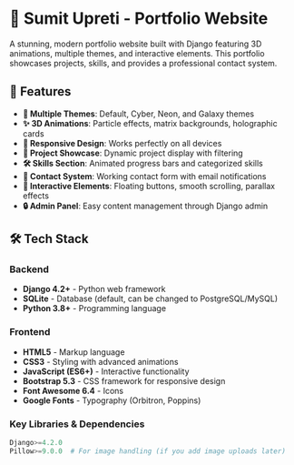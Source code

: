 # 🚀 Sumit Upreti - Portfolio Website

A stunning, modern portfolio website built with Django featuring 3D animations, multiple themes, and interactive elements. This portfolio showcases projects, skills, and provides a professional contact system.


## 🌟 Features

- **🎨 Multiple Themes**: Default, Cyber, Neon, and Galaxy themes
- **✨ 3D Animations**: Particle effects, matrix backgrounds, holographic cards
- **📱 Responsive Design**: Works perfectly on all devices
- **💼 Project Showcase**: Dynamic project display with filtering
- **🛠️ Skills Section**: Animated progress bars and categorized skills
- **📧 Contact System**: Working contact form with email notifications
- **🎯 Interactive Elements**: Floating buttons, smooth scrolling, parallax effects
- **🔒 Admin Panel**: Easy content management through Django admin

## 🛠️ Tech Stack

### Backend
- **Django 4.2+** - Python web framework
- **SQLite** - Database (default, can be changed to PostgreSQL/MySQL)
- **Python 3.8+** - Programming language

### Frontend
- **HTML5** - Markup language
- **CSS3** - Styling with advanced animations
- **JavaScript (ES6+)** - Interactive functionality
- **Bootstrap 5.3** - CSS framework for responsive design
- **Font Awesome 6.4** - Icons
- **Google Fonts** - Typography (Orbitron, Poppins)

### Key Libraries & Dependencies
```python
Django>=4.2.0
Pillow>=9.0.0  # For image handling (if you add image uploads later)
